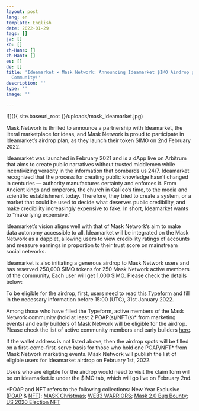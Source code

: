 ```yaml
---
layout: post
lang: en
template: English
date: 2022-01-29
tags: []
ja: []
ko: []
zh-Hans: []
zh-Hant: []
es: []
de: []
title: 'Ideamarket × Mask Network: Announcing Ideamarket $IMO Airdrop plan with Mask
  Community!'
description: ''
type: ''
image: ''

---
```

![]({{ site.baseurl_root }}/uploads/mask_ideamarket.jpg)

Mask Network is thrilled to announce a partnership with Ideamarket, the literal marketplace for ideas, and Mask Network is proud to participate in Ideamarket’s airdrop plan, as they launch their token $IMO on 2nd February 2022.

Ideamarket was launched in February 2021 and is a dApp live on Arbitrum that aims to create public narratives without trusted middlemen while incentivizing veracity in the information that bombards us 24/7. Ideamarket recognized that the process for creating public knowledge hasn’t changed in centuries — authority manufactures certainty and enforces it. From Ancient kings and emperors, the church in Galileo’s time, to the media and scientific establishment today. Therefore, they tried to create a system, or a market that could be used to decide what deserves public credibility, and make credibility increasingly expensive to fake. In short, Ideamarket wants to “make lying expensive.”

Ideamarket’s vision aligns well with that of Mask Network’s aim to make data autonomy accessible to all. Ideamarket will be integrated on the Mask Network as a dapplet, allowing users to view credibility ratings of accounts and measure earnings in proportion to their trust score on mainstream social networks.

Ideamarket is also initiating a generous airdrop to Mask Network users and has reserved 250,000 $IMO tokens for 250 Mask Network active members of the community, Each user will get 1,000 $IMO. Please check the details below:

To be eligible for the airdrop, first, users need to read [this Typeform](https://yrbqj272q2e.typeform.com/to/LgJZc25q) and fill in the necessary information before 15:00 (UTC), 31st January 2022.

Among those who have filled the Typeform, active members of the Mask Network community (hold at least 2 POAP(s)/NFT(s)* from marketing events) and early builders of Mask Network will be eligible for the airdrop. Please check the list of active community members and early builders [here](https://docs.google.com/spreadsheets/u/0/d/1YF7fuGP6n39MzsAz8EyA8vwXBbFx4eowEut7jVnjvkI/edit).

If the wallet address is not listed above, then the airdrop spots will be filled on a first-come-first-serve basis for those who hold one POAP/NFT* from Mask Network marketing events. Mask Network will publish the list of eligible users for Ideamarket airdrop on February 1st, 2022.

Users who are eligible for the airdrop would need to visit the claim form will be on ideamarket.io under the $IMO tab, which will go live on February 2nd.

\*POAP and NFT refers to the following collections: New Year Exclusive ([POAP](https://poap.gallery/event/21475) & [NFT](https://opensea.io/collection/masknetwork2022)); [MASK Christmas](https://poap.gallery/event/19976); [WEB3 WARRIORS](https://poap.gallery/event/16153); [Mask 2.0 Bug Bounty](https://poap.gallery/event/13039); [US 2020 Election NFT](https://opensea.io/collection/us-2020-election-nft)